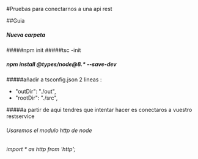 #Pruebas para conectarnos a una api rest

##Guia

##### Nueva carpeta 
#####npm init
#####tsc -init
##### npm install @types/node@8.* --save-dev
#####añadir a tsconfig.json 2 lineas : 
  + "outDir": "./out",      
  + "rootDir": "./src",
  
#####a partir de aqui tendres que intentar hacer es conectaros a vuestro restservice
###### Usaremos el modulo http de node
###### import * as http from 'http';
